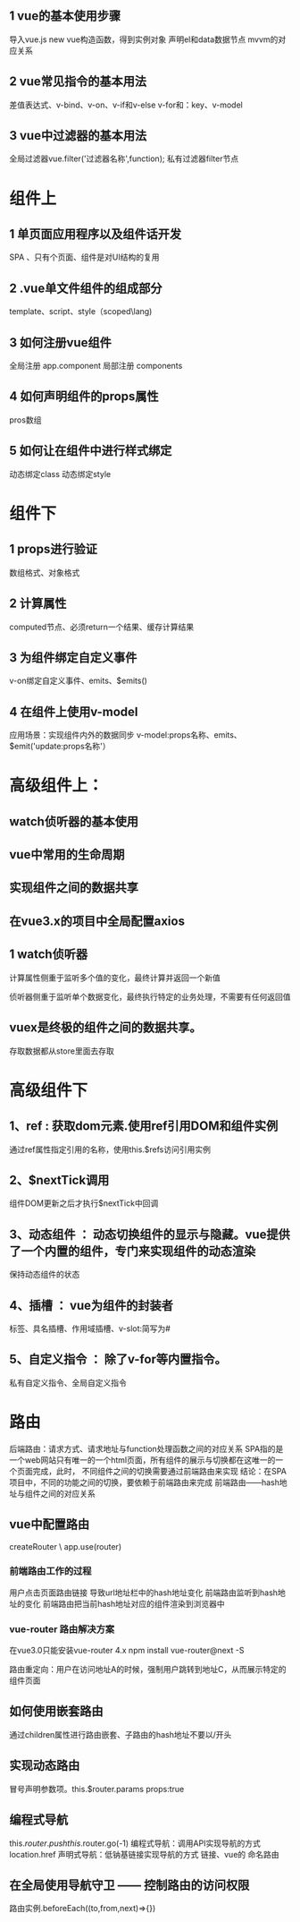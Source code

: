 

## 1 vue的基本使用步骤
导入vue.js
new vue构造函数，得到实例对象
声明el和data数据节点
mvvm的对应关系

## 2 vue常见指令的基本用法
差值表达式、v-bind、v-on、v-if和v-else
v-for和：key、v-model

## 3 vue中过滤器的基本用法
全局过滤器vue.filter('过滤器名称',function);
私有过滤器filter节点


# 组件上

## 1 单页面应用程序以及组件话开发
SPA 、只有个页面、组件是对UI结构的复用

## 2 .vue单文件组件的组成部分
template、script、style（scoped\lang)

## 3 如何注册vue组件
全局注册 app.component
局部注册 components

## 4 如何声明组件的props属性
pros数组

## 5 如何让在组件中进行样式绑定
动态绑定class
动态绑定style

# 组件下

## 1 props进行验证
数组格式、对象格式
## 2 计算属性
computed节点、必须return一个结果、缓存计算结果

## 3 为组件绑定自定义事件
v-on绑定自定义事件、emits、$emits()

## 4 在组件上使用v-model
应用场景：实现组件内外的数据同步
v-model:props名称、emits、$emit('update:props名称'）

# 高级组件上：
## watch侦听器的基本使用
## vue中常用的生命周期
## 实现组件之间的数据共享
## 在vue3.x的项目中全局配置axios

## 1 watch侦听器

计算属性侧重于监听多个值的变化，最终计算并返回一个新值

侦听器侧重于监听单个数据变化，最终执行特定的业务处理，不需要有任何返回值

## vuex是终极的组件之间的数据共享。

存取数据都从store里面去存取


# 高级组件下

## 1、ref : 获取dom元素.使用ref引用DOM和组件实例
通过ref属性指定引用的名称，使用this.$refs访问引用实例

## 2、$nextTick调用
组件DOM更新之后才执行$nextTick中回调

## 3、动态组件 ： 动态切换组件的显示与隐藏。vue提供了一个内置的<component>组件，专门来实现组件的动态渲染
保持动态组件的状态

## 4、插槽 ： vue为组件的封装者
<slot>标签、具名插槽、作用域插槽、v-slot:简写为#

## 5、自定义指令 ： 除了v-for等内置指令。
私有自定义指令、全局自定义指令


# 路由

后端路由：请求方式、请求地址与function处理函数之间的对应关系
SPA指的是一个web网站只有唯一的一个html页面，所有组件的展示与切换都在这唯一的一个页面完成，此时，
不同组件之间的切换需要通过前端路由来实现
结论：在SPA项目中，不同的功能之间的切换，要依赖于前端路由来完成
前端路由——hash地址与组件之间的对应关系


## vue中配置路由

createRouter  \  app.use(router)
### 前端路由工作的过程
用户点击页面路由链接
导致url地址栏中的hash地址变化
前端路由监听到hash地址的变化
前端路由把当前hash地址对应的组件渲染到浏览器中
###  vue-router 路由解决方案
在vue3.0只能安装vue-router 4.x
npm install vue-router@next -S

路由重定向：用户在访问地址A的时候，强制用户跳转到地址C，从而展示特定的组件页面

## 如何使用嵌套路由
通过children属性进行路由嵌套、子路由的hash地址不要以/开头
## 实现动态路由
冒号声明参数项。this.$router.params   props:true
## 编程式导航
this.$router.push     this.$router.go(-1)
编程式导航：调用API实现导航的方式  location.href
声明式导航：低钠基链接实现导航的方式  <a>链接、vue的<router-link>
命名路由
## 在全局使用导航守卫  ——     控制路由的访问权限
路由实例.beforeEach((to,from,next)=>{})










